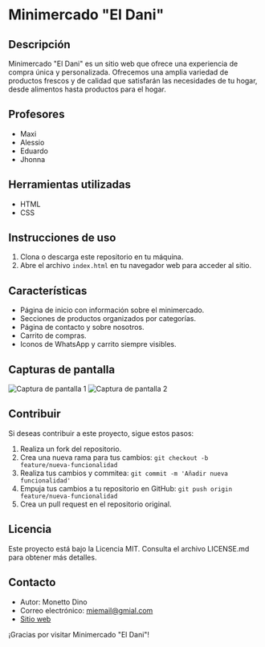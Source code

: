 # Minimercado "El Dani"

## Descripción
Minimercado "El Dani" es un sitio web que ofrece una experiencia de compra única y personalizada. Ofrecemos una amplia variedad de productos frescos y de calidad que satisfarán las necesidades de tu hogar, desde alimentos hasta productos para el hogar.

## Profesores
- Maxi
- Alessio
- Eduardo
- Jhonna

## Herramientas utilizadas
- HTML
- CSS

## Instrucciones de uso
1. Clona o descarga este repositorio en tu máquina.
2. Abre el archivo `index.html` en tu navegador web para acceder al sitio.

## Características
- Página de inicio con información sobre el minimercado.
- Secciones de productos organizados por categorías.
- Página de contacto y sobre nosotros.
- Carrito de compras.
- Iconos de WhatsApp y carrito siempre visibles.

## Capturas de pantalla
![Captura de pantalla 1](/path/to/screenshot1.png)
![Captura de pantalla 2](/path/to/screenshot2.png)

## Contribuir
Si deseas contribuir a este proyecto, sigue estos pasos:
1. Realiza un fork del repositorio.
2. Crea una nueva rama para tus cambios: `git checkout -b feature/nueva-funcionalidad`
3. Realiza tus cambios y commitea: `git commit -m 'Añadir nueva funcionalidad'`
4. Empuja tus cambios a tu repositorio en GitHub: `git push origin feature/nueva-funcionalidad`
5. Crea un pull request en el repositorio original.

## Licencia
Este proyecto está bajo la Licencia MIT. Consulta el archivo LICENSE.md para obtener más detalles.

## Contacto
- Autor: Monetto Dino
- Correo electrónico: miemail@gmial.com
- [Sitio web](https://tuweb.com)

¡Gracias por visitar Minimercado "El Dani"!